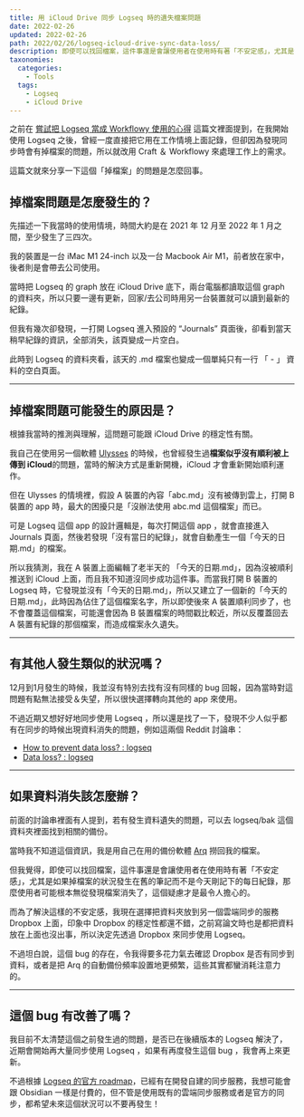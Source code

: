 ```yaml
---
title: 用 iCloud Drive 同步 Logseq 時的遺失檔案問題
date: 2022-02-26
updated: 2022-02-26
path: 2022/02/26/logseq-icloud-drive-sync-data-loss/
description: 即使可以找回檔案，這件事還是會讓使用者在使用時有著「不安定感」，尤其是如果掉檔案的狀況發生在舊的筆記而不是今天剛記下的每日紀錄，那麼使用者可能根本無從發現檔案消失了，這個疑慮才是最令人擔心的。
taxonomies:
  categories: 
    - Tools
  tags: 
    - Logseq
    - iCloud Drive
---
```


之前在 [嘗試把 Logseq 當成 Workflowy 使用的心得](@/blog/logseq-workflowy-comparison.md) 這篇文裡面提到，在我開始使用 Logseq 之後，曾經一度直接把它用在工作情境上面記錄，但卻因為發現同步時會有掉檔案的問題，所以就改用 Craft ＆ Workflowy 來處理工作上的需求。

這篇文就來分享一下這個「掉檔案」的問題是怎麼回事。

<!-- more -->

## 掉檔案問題是怎麼發生的？

先描述一下我當時的使用情境，時間大約是在 2021 年 12 月至 2022 年 1 月之間，至少發生了三四次。

我的裝置是一台 iMac M1 24-inch 以及一台 Macbook Air M1，前者放在家中，後者則是會帶去公司使用。

當時把 Logseq 的 graph 放在 iCloud Drive 底下，兩台電腦都讀取這個 graph 的資料夾，所以只要一邊有更新，回家/去公司時用另一台裝置就可以讀到最新的紀錄。

但我有幾次卻發現，一打開 Logseq 進入預設的 “Journals” 頁面後，卻看到當天稍早紀錄的資訊，全部消失，該頁變成一片空白。

此時到 Logseq 的資料夾看，該天的 .md 檔案也變成一個單純只有一行 「 - 」 資料的空白頁面。

---

## 掉檔案問題可能發生的原因是？

根據我當時的推測與理解，這問題可能跟 iCloud Drive 的穩定性有關。

我自己在使用另一個軟體 [Ulysses](https://ulysses.app/) 的時候，也曾經發生過**檔案似乎沒有順利被上傳到 iCloud**的問題，當時的解決方式是重新開機，iCloud 才會重新開始順利運作。

但在 Ulysses 的情境裡，假設 A 裝置的內容「abc.md」沒有被傳到雲上，打開 B 裝置的 app 時，最大的困擾只是「沒辦法使用 abc.md 這個檔案」而已。

可是 Logseq 這個 app 的設計邏輯是，每次打開這個 app ，就會直接進入 Journals 頁面，然後若發現「沒有當日的紀錄」，就會自動產生一個「今天的日期.md」的檔案。

所以我猜測，我在 A 裝置上面編輯了老半天的 「今天的日期.md」，因為沒被順利推送到 iCloud 上面，而且我不知道沒同步成功這件事。而當我打開 B 裝置的 Logseq 時，它發現並沒有「今天的日期.md」，所以又建立了一個新的「今天的日期.md」，此時因為佔住了這個檔案名字，所以即使後來 A 裝置順利同步了，也不會覆蓋這個檔案，可能還會因為 B 裝置檔案的時間戳比較近，所以反覆蓋回去 A 裝置有紀錄的那個檔案，而造成檔案永久遺失。

---

## 有其他人發生類似的狀況嗎？

12月到1月發生的時候，我並沒有特別去找有沒有同樣的 bug 回報，因為當時對這問題有點無法接受＆失望，所以很快選擇轉向其他的 app 來使用。

不過近期又想好好地同步使用 Logseq ，所以還是找了一下，發現不少人似乎都有在同步的時候出現資料消失的問題，例如這兩個 Reddit 討論串：

- [How to prevent data loss? : logseq](https://www.reddit.com/r/logseq/comments/svbcd4/how_to_prevent_data_loss/)
- [Data loss? : logseq](https://www.reddit.com/r/logseq/comments/sllnaz/data_loss/)

---

## 如果資料消失該怎麼辦？

前面的討論串裡面有人提到，若有發生資料遺失的問題，可以去 logseq/bak 這個資料夾裡面找到相關的備份。

當時我不知道這個資訊，我是用自己在用的備份軟體 [Arq](https://www.arqbackup.com/) 撈回我的檔案。

但我覺得，即使可以找回檔案，這件事還是會讓使用者在使用時有著「不安定感」，尤其是如果掉檔案的狀況發生在舊的筆記而不是今天剛記下的每日紀錄，那麼使用者可能根本無從發現檔案消失了，這個疑慮才是最令人擔心的。

而為了解決這樣的不安定感，我現在選擇把資料夾放到另一個雲端同步的服務 Dropbox 上面，印象中 Dropbox 的穩定性都還不錯，之前寫論文時也是都把資料放在上面也沒出事，所以決定先透過 Dropbox 來同步使用 Logseq。

不過坦白說，這個 bug 的存在，令我得要多花力氣去確認 Dropbox 是否有同步到資料，或者是把 Arq 的自動備份頻率設置地更頻繁，這些其實都蠻消耗注意力的。

---

## 這個 bug 有改善了嗎？

我目前不太清楚這個之前發生過的問題，是否已在後續版本的 Logseq 解決了，近期會開始再大量同步使用 Logseq ，如果有再度發生這個 bug ，我會再上來更新。

不過根據 [Logseq 的官方 roadmap](https://trello.com/b/8txSM12G/logseq-roadmap)，已經有在開發自建的同步服務，我想可能會跟 Obsidian 一樣是付費的，但不管是使用既有的雲端同步服務或者是官方的同步，都希望未來這個狀況可以不要再發生！
